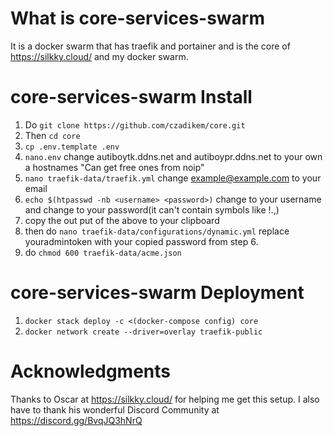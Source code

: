 # What is core-services-swarm
It is a docker swarm that has traefik and portainer and is the core of https://silkky.cloud/ and my docker swarm.

# core-services-swarm Install
1.  Do ```git clone https://github.com/czadikem/core.git```
2.  Then ```cd core```
3.  ```cp .env.template .env```
4.  ```nano.env```  change autiboytk.ddns.net and autiboypr.ddns.net to your own a hostnames  "Can get free ones from noip"
5.  ```nano traefik-data/traefik.yml```  change example@example.com to your email
6.  ```echo $(htpasswd -nb <username> <password>)``` change <username> to your username and change <password> to your password(it can't contain symbols like !.,)
7.  copy the out put of the above to your clipboard
8.  then do ```nano traefik-data/configurations/dynamic.yml```  replace youradmintoken with your copied password from step 6.
9.  do ```chmod 600 traefik-data/acme.json```


# core-services-swarm Deployment
1.  ```docker stack deploy -c <(docker-compose config) core```
2.  ```docker network create --driver=overlay traefik-public```

# Acknowledgments
Thanks to Oscar at https://silkky.cloud/ for helping me get this setup.  I also have to thank his wonderful Discord Community at https://discord.gg/BvqJQ3hNrQ
